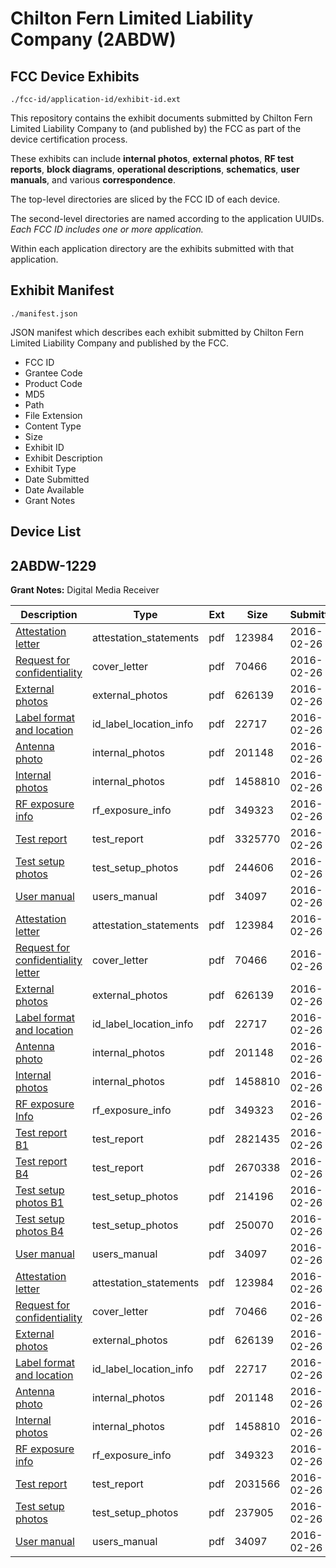 # Chilton Fern Limited Liability Company (2ABDW)
## FCC Device Exhibits

```
./fcc-id/application-id/exhibit-id.ext
```

This repository contains the exhibit documents submitted by Chilton Fern Limited Liability Company to (and published by) the FCC as part of the device certification process.

These exhibits can include **internal photos**, **external photos**, **RF test reports**, **block diagrams**, **operational descriptions**, **schematics**, **user manuals**, and various **correspondence**.

The top-level directories are sliced by the FCC ID of each device.

The second-level directories are named according to the application UUIDs. *Each FCC ID includes one or more application.*

Within each application directory are the exhibits submitted with that application. 

## Exhibit Manifest

```
./manifest.json
```

JSON manifest which describes each exhibit submitted by Chilton Fern Limited Liability Company and published by the FCC.

- FCC ID
- Grantee Code
- Product Code
- MD5
- Path
- File Extension
- Content Type
- Size
- Exhibit ID
- Exhibit Description
- Exhibit Type
- Date Submitted
- Date Available
- Grant Notes

## Device List
## 2ABDW-1229
**Grant Notes:** Digital Media Receiver

| Description | Type | Ext | Size | Submitted | Available |
| ----------- | ---- | --- | ---- | --------- | --------- |
| [Attestation letter](2ABDW-1229/15c85ed2d6c62dd0c75e79f7c6096ace/2912106.pdf) | attestation_statements | pdf | 123984 | 2016-02-26 | 2016-03-03 |
| [Request for confidentiality](2ABDW-1229/15c85ed2d6c62dd0c75e79f7c6096ace/2912107.pdf) | cover_letter | pdf | 70466 | 2016-02-26 | 2016-03-03 |
| [External photos](2ABDW-1229/15c85ed2d6c62dd0c75e79f7c6096ace/2912101.pdf) | external_photos | pdf | 626139 | 2016-02-26 | 2016-08-30 |
| [Label format and location](2ABDW-1229/15c85ed2d6c62dd0c75e79f7c6096ace/2912108.pdf) | id_label_location_info | pdf | 22717 | 2016-02-26 | 2016-03-03 |
| [Antenna photo](2ABDW-1229/15c85ed2d6c62dd0c75e79f7c6096ace/2912102.pdf) | internal_photos | pdf | 201148 | 2016-02-26 | 2016-08-30 |
| [Internal photos](2ABDW-1229/15c85ed2d6c62dd0c75e79f7c6096ace/2912103.pdf) | internal_photos | pdf | 1458810 | 2016-02-26 | 2016-08-30 |
| [RF exposure info](2ABDW-1229/15c85ed2d6c62dd0c75e79f7c6096ace/2912096.pdf) | rf_exposure_info | pdf | 349323 | 2016-02-26 | 2016-03-03 |
| [Test report](2ABDW-1229/15c85ed2d6c62dd0c75e79f7c6096ace/2912133.pdf) | test_report | pdf | 3325770 | 2016-02-26 | 2016-03-03 |
| [Test setup photos](2ABDW-1229/15c85ed2d6c62dd0c75e79f7c6096ace/2912138.pdf) | test_setup_photos | pdf | 244606 | 2016-02-26 | 2016-08-30 |
| [User manual](2ABDW-1229/15c85ed2d6c62dd0c75e79f7c6096ace/2912105.pdf) | users_manual | pdf | 34097 | 2016-02-26 | 2016-08-30 |
| [Attestation letter](2ABDW-1229/00ef5d7979f934ca7751e310d743ce7e/2912106.pdf) | attestation_statements | pdf | 123984 | 2016-02-26 | 2016-03-03 |
| [Request for confidentiality letter](2ABDW-1229/00ef5d7979f934ca7751e310d743ce7e/2912107.pdf) | cover_letter | pdf | 70466 | 2016-02-26 | 2016-03-03 |
| [External photos](2ABDW-1229/00ef5d7979f934ca7751e310d743ce7e/2912101.pdf) | external_photos | pdf | 626139 | 2016-02-26 | 2016-08-30 |
| [Label format and location](2ABDW-1229/00ef5d7979f934ca7751e310d743ce7e/2912108.pdf) | id_label_location_info | pdf | 22717 | 2016-02-26 | 2016-03-03 |
| [Antenna photo](2ABDW-1229/00ef5d7979f934ca7751e310d743ce7e/2912102.pdf) | internal_photos | pdf | 201148 | 2016-02-26 | 2016-08-30 |
| [Internal photos](2ABDW-1229/00ef5d7979f934ca7751e310d743ce7e/2912103.pdf) | internal_photos | pdf | 1458810 | 2016-02-26 | 2016-08-30 |
| [RF exposure Info](2ABDW-1229/00ef5d7979f934ca7751e310d743ce7e/2912096.pdf) | rf_exposure_info | pdf | 349323 | 2016-02-26 | 2016-03-03 |
| [Test report B1](2ABDW-1229/00ef5d7979f934ca7751e310d743ce7e/2912147.pdf) | test_report | pdf | 2821435 | 2016-02-26 | 2016-03-03 |
| [Test report B4](2ABDW-1229/00ef5d7979f934ca7751e310d743ce7e/2912148.pdf) | test_report | pdf | 2670338 | 2016-02-26 | 2016-03-03 |
| [Test setup photos B1](2ABDW-1229/00ef5d7979f934ca7751e310d743ce7e/2912154.pdf) | test_setup_photos | pdf | 214196 | 2016-02-26 | 2016-08-30 |
| [Test setup photos B4](2ABDW-1229/00ef5d7979f934ca7751e310d743ce7e/2912155.pdf) | test_setup_photos | pdf | 250070 | 2016-02-26 | 2016-08-30 |
| [User manual](2ABDW-1229/00ef5d7979f934ca7751e310d743ce7e/2912105.pdf) | users_manual | pdf | 34097 | 2016-02-26 | 2016-08-30 |
| [Attestation letter](2ABDW-1229/f5a36d56a86def899bd81be7eeb6b3ce/2912106.pdf) | attestation_statements | pdf | 123984 | 2016-02-26 | 2016-03-03 |
| [Request for confidentiality](2ABDW-1229/f5a36d56a86def899bd81be7eeb6b3ce/2912107.pdf) | cover_letter | pdf | 70466 | 2016-02-26 | 2016-03-03 |
| [External photos](2ABDW-1229/f5a36d56a86def899bd81be7eeb6b3ce/2912101.pdf) | external_photos | pdf | 626139 | 2016-02-26 | 2016-08-30 |
| [Label format and location](2ABDW-1229/f5a36d56a86def899bd81be7eeb6b3ce/2912108.pdf) | id_label_location_info | pdf | 22717 | 2016-02-26 | 2016-03-03 |
| [Antenna photo](2ABDW-1229/f5a36d56a86def899bd81be7eeb6b3ce/2912102.pdf) | internal_photos | pdf | 201148 | 2016-02-26 | 2016-08-30 |
| [Internal photos](2ABDW-1229/f5a36d56a86def899bd81be7eeb6b3ce/2912103.pdf) | internal_photos | pdf | 1458810 | 2016-02-26 | 2016-08-30 |
| [RF exposure info](2ABDW-1229/f5a36d56a86def899bd81be7eeb6b3ce/2912096.pdf) | rf_exposure_info | pdf | 349323 | 2016-02-26 | 2016-03-03 |
| [Test report](2ABDW-1229/f5a36d56a86def899bd81be7eeb6b3ce/2912095.pdf) | test_report | pdf | 2031566 | 2016-02-26 | 2016-03-03 |
| [Test setup photos](2ABDW-1229/f5a36d56a86def899bd81be7eeb6b3ce/2912104.pdf) | test_setup_photos | pdf | 237905 | 2016-02-26 | 2016-08-30 |
| [User manual](2ABDW-1229/f5a36d56a86def899bd81be7eeb6b3ce/2912105.pdf) | users_manual | pdf | 34097 | 2016-02-26 | 2016-08-30 |
